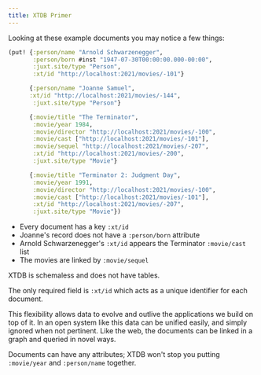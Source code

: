 ```yaml
---
title: XTDB Primer
---
```


Looking at these example documents you may notice a few things:

```clojure
(put! {:person/name "Arnold Schwarzenegger",
       :person/born #inst "1947-07-30T00:00:00.000-00:00",
       :juxt.site/type "Person",
       :xt/id "http://localhost:2021/movies/-101"}

      {:person/name "Joanne Samuel",
      :xt/id "http://localhost:2021/movies/-144",
       :juxt.site/type "Person"}

      {:movie/title "The Terminator",
       :movie/year 1984,
       :movie/director "http://localhost:2021/movies/-100",
       :movie/cast ["http://localhost:2021/movies/-101"],
       :movie/sequel "http://localhost:2021/movies/-207",
       :xt/id "http://localhost:2021/movies/-200",
       :juxt.site/type "Movie"}

      {:movie/title "Terminator 2: Judgment Day",
       :movie/year 1991,
       :movie/director "http://localhost:2021/movies/-100",
       :movie/cast ["http://localhost:2021/movies/-101"],
       :xt/id "http://localhost:2021/movies/-207",
       :juxt.site/type "Movie"})
```

- Every document has a key `:xt/id`
- Joanne's record does not have a `:person/born` attribute
- Arnold Schwarzenegger's `:xt/id` appears the Terminator `:movie/cast` list
- The movies are linked by `:movie/sequel`

XTDB is schemaless and does not have tables.

The only required field is `:xt/id` which acts as a unique identifier for each document.

This flexibility allows data to evolve and outlive the applications we build on top of it.
In an open system like this data can be unified easily, and simply ignored when not pertinent.
Like the web, the documents can be linked in a graph and queried in novel ways.

Documents can have any attributes; XTDB won't stop you putting `:movie/year` and `:person/name` together.
